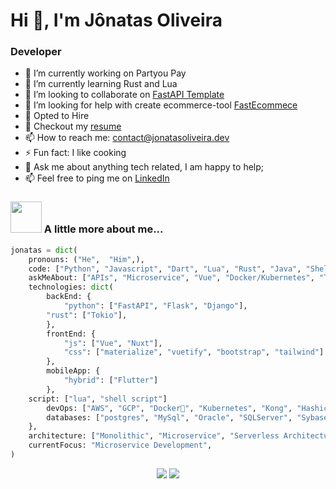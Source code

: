 # Hi 👋, I'm Jônatas Oliveira
### Developer

- 🔭 I’m currently working on Partyou Pay
- 🌱 I’m currently learning Rust and Lua
- 👯 I’m looking to collaborate on [FastAPI Template](https://github.com/jonatasoli/fastapi-template-cookiecutter)
- 🤔 I’m looking for help with create ecommerce-tool [FastEcommece](https://github.com/jonatasoli/fast-ecommerce)
- 💼 Opted to Hire
- 📝 Checkout my [resume](https://drive.google.com/drive/u/0/folders/1QOwlNXVRIOx0nc8dCh4EI9lievyWXpk4)
- 📫 How to reach me: contact@jonatasoliveira.dev
- ⚡ Fun fact: I like cooking
- 💬 Ask me about anything tech related, I am happy to help;
- 📫 Feel free to ping me on [LinkedIn](https://www.linkedin.com/in/jonatasoliveirame/)

### <img src="https://media.giphy.com/media/VgCDAzcKvsR6OM0uWg/giphy.gif" width="50"> A little more about me...
```python
jonatas = dict(
    pronouns: ("He",  "Him",),
    code: ["Python", "Javascript", "Dart", "Lua", "Rust", "Java", "ShellScript"],
    askMeAbout: ["APIs", "Microservice", "Vue", "Docker/Kubernetes", "Tilling Managers", "NeoVim", "Shin Megami Tensei"],
    technologies: dict(
        backEnd: {
            "python": ["FastAPI", "Flask", "Django"],
	    "rust": ["Tokio"],
        },
        frontEnd: {
            "js": ["Vue", "Nuxt"],
            "css": ["materialize", "vuetify", "bootstrap", "tailwind"]
        },
        mobileApp: {
            "hybrid": ["Flutter"]
        },
	script: ["lua", "shell script"]
        devOps: ["AWS", "GCP", "Docker🐳", "Kubernetes", "Kong", "Hashicorp", "Concourse", "Gitlab"],
        databases: ["postgres", "MySql", "Oracle", "SQLServer", "Sybase", "sqlite", "Redis", "Elastic"],
    },
    architecture: ["Monolithic", "Microservice", "Serverless Architecture", "Progressive web applications", "Single page applications"],
    currentFocus: "Microservice Development",
)
```

<p align="center">
  <img src ="https://github-readme-stats.vercel.app/api?username=jonatasoli&show_icons=true&count_private=true&theme=darcula&hide_border=true&hide=issues,contribs&bg_color=00000000">
  <img src ="https://github-readme-stats.vercel.app/api/top-langs/?username=jonatasoli&layout=compact&hide_border=true&theme=darcula&bg_color=00000000&langs_count=6&hide=jupyter%20notebook,tex,css,php">
  <br>
  <br>
</p>

<!-- <p align="center">
  <img align="left" src ="https://github-readme-stats.vercel.app/api/pin/?username=jonatasoli&repo=ytdx">
  <img align="right" src ="https://github-readme-stats.vercel.app/api/pin/?username=jonatasoli&repo=pixel-weather">
</p> -->


<!--

